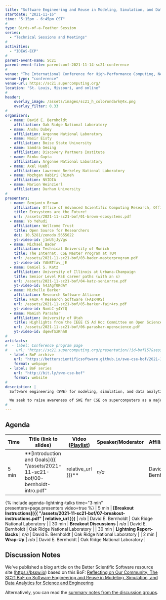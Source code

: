 ```yaml
---
title: "Software Engineering and Reuse in Modeling, Simulation, and Data Analytics for Science and Engineering"
startdate: "2021-11-16"
time: "5:15pm - 6:45pm CST"
#
type: Birds-of-a-Feather Session 
series: 
  - "Technical Sessions and Meetings"
#
activities:
  - "IDEAS-ECP"
#
parent-event-name: SC21
parent-event-file: parentconf-2021-11-14-sc21-conference
#
venue: "The International Conference for High-Performance Computing, Networking, Storage, and Analysis (SC21)"
venue-type: "conference"
venue-url: https://sc21.supercomputing.org/
location: "St. Louis, Missouri, and online"
#
header:
    overlay_image: /assets/images/sc21_h_colorondark@4x.png
    overlay_filter: 0.33
#
organizers:
  - name: David E. Bernholdt
    affiliation: Oak Ridge National Laboratory
  - name: Anshu Dubey
    affiliation: Argonne National Laboratory
  - name: Nasir Eisty
    affiliation: Boise State University
  - name: Sandra Gesing
    affiliation: Discovery Partners Institute
  - name: Rinku Gupta
    affiliation: Argonne National Laboratory
  - name: Axel Huebl
    affiliation: Lawrence Berkeley National Laboratory
  - name: Mozhgan Kabiri Chimeh
    affiliation: NVIDIA
  - name: Marion Weinzierl
    affiliation: Durham University
#
presenters:
  - name: Benjamin Brown
    affiliation: Office of Advanced Scientific Computing Research, Office of Science, U.S. Dept. of Energy
    title: Ecosystems are the Future!
    url: /assets/2021-11-sc21-bof/01-brown-ecosystems.pdf
  - name: Yo Yehudi
    affiliation: Wellcome Trust
    title: Open Source for Researchers
    doi: 10.5281/zenodo.5655022
    yt-video-id: j1nU5jJyVgs
  - name: Michael Bader
    affiliation: Technical University of Munich
    title: The Internat. CSE Master Program at TUM
    url: /assets/2021-11-sc21-bof/03-bader-masterprogram.pdf
    yt-video-id: YAhBTfav_jE
  - name: Daniel S. Katz
    affiliation: University of Illinois at Urbana-Champaign
    title: Senior Level RSE career paths (with an s)
    url: /assets/2021-11-sc21-bof/04-katz-seniorrse.pdf
    yt-video-id: h4JAgf0KdAY
  - name: Michelle Barker
    affiliation: Research Software Alliance
    title: FAIR 4 Research Software (FAIR4RS)
    url: /assets/2021-11-sc21-bof/05-barker-fair4rs.pdf
    yt-video-id: NxmLC-y4YfQ
  - name: Manish Parashar
    affiliation: University of Utah
    title: Highlights from the IEEE CS Ad Hoc Committee on Open Science & Reproducibility
    url: /assets/2021-11-sc21-bof/06-parashar-openscience.pdf
    yt-video-id: dqewfSzKhh0
#
artifacts:
#  - label: Conference program page
#    url: "https://sc21.supercomputing.org/presentation/?id=bof157&sess=sess399"
  - label: BoF archive
    url: "https://betterscientificsoftware.github.io/swe-cse-bof/2021-11-sc21-bof"
    format: webpage
  - label: BoF series
    url: "http://bit.ly/swe-cse-bof"
    format: website
#
description: |
  Software engineering (SWE) for modeling, simulation, and data analytics for computational science and engineering (CSE) is challenging, with ever-more sophisticated, higher fidelity simulation of ever-larger, more complex problems involving larger data volumes, more domains, and more researchers. Targeting both commodity and custom high-end computers multiplies these challenges. We invest significantly in creating these codes, but rarely talk about that experience; we just focus on the results.

  We seek to raise awareness of SWE for CSE on supercomputers as a major challenge, and develop an international “community of practice” to continue these important discussions outside of workshops and other “traditional” venues.
#
---
```

## Agenda

| Time | Title (link to slides) | Video ([Playlist](https://youtube.com/playlist?list=PLuWzStas9iWFwb6g8bhHflnehowiBOmjS)) | Speaker/Moderator | Affiliation
| -----|------------------------|---------------|----------|-----------|
| 5 min | **[Introduction and Goals]({{ "/assets/2021-11-sc21-bof/00-bernholdt-intro.pdf" | relative_url }})** | *n/a* | David E. Bernholdt | Oak Ridge National Laboratory
{% include agenda-lightning-talks time="3 min" presenters=page.presenters video=true %}
| 5 min | **[Breakout Instructions]({{ "/assets/2021-11-sc21-bof/07-breakout-instructions.pdf" | relative_url }})** | *n/a* | David E. Bernholdt | Oak Ridge National Laboratory |
| 30 min | **Breakout Discussions** | *n/a* | David E. Bernholdt | Oak Ridge National Laboratory |
| 30 min | **Lightning Report-Backs** | *n/a* | David E. Bernholdt | Oak Ridge National Laboratory |
| 2 min | **Wrap-Up** | *n/a* | David E. Bernholdt | Oak Ridge National Laboratory |

## Discussion Notes

We've published a blog article on the Better Scientific Software resource site (<https://bssw.io>) based on this BoF: [Reflecting on Our Community: The SC21 BoF on Software Engineering and Reuse in Modeling, Simulation, and Data Analytics for Science and Engineering](https://bssw.io/blog_posts/reflecting-on-our-community-the-sc21-bof-on-software-engineering-and-reuse-in-modeling-simulation-and-data-analytics-for-science-and-engineering)

Alternatively, you can read the [summary notes from the discussion groups](bof-notes).
